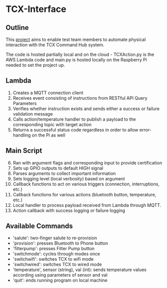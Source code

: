 # TCX-Interface
Outline
-
This [project](https://zodiacpoolsystems.atlassian.net/wiki/spaces/STG/pages/1469644835/Project+-+TCX+Interface) aims to enable test team members to automate physical interaction with the TCX Command Hub system.

The code is hosted partially local and on the cloud - TCXAction.py is the AWS Lambda code and main.py is hosted locally on the Raspberry Pi needed to set the project up.

Lambda
- 
1. Creates a MQTT connection client
2. Receives event consisting of instructions from RESTful API Query Parameters
3. Verifies whether instruction exists and sends either a success or failure validation message
4. Calls action/temperature handler to publish a payload to the corresponding topic with target action
5. Returns a successful status code regardless in order to allow error-handling on the Pi as well

Main Script
-
6. Ran with argument flags and corresponding input to provide certification
7. Sets up GPIO outputs to default HIGH signal
8. Parses arguments to collect important information
9. Sets logging level (local verbosity) based on argument
10. Callback functions to act on various triggers (connection, interruptions, etc.)
11. Callback functions for various actions (bluetooth button, temperature, etc.)
12. Local handler to process payload received from Lambda through MQTT.
13. Action callback with success logging *or* failure logging

 Available Commands
 -
 - 'salute': two-finger salute to re-provision
 - 'provision': presses Bluetooth to Phone button
 - 'filterpump': presses Filter Pump button
 - 'switchmode': cycles through modes once
 - 'switchwifi': switches TCX to wifi mode
 - 'switchwired': switches TCX to wired mode
 - 'temperature', sensor (string), val (int): sends temperature values according using parameters of sensor and val
 - 'quit': ends running program on local machine
<!--stackedit_data:
eyJoaXN0b3J5IjpbLTIwNDEwMjA5NzYsLTQyMTk4Mzk5Ml19
-->